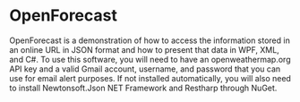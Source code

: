 # OpenForecast
OpenForecast is a demonstration of how to access the information stored in an online URL in JSON format and how to present that data in WPF, XML, and C#. To use this software, you will need to have an openweathermap.org API key and a valid Gmail account, username, and password that you can use for email alert purposes. If not installed automatically, you will also need to install Newtonsoft.Json NET Framework and Restharp through NuGet.
